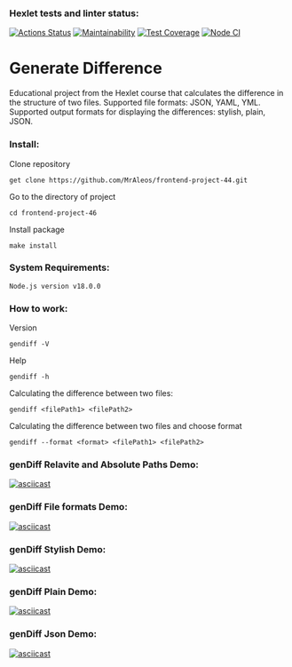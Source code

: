 ### Hexlet tests and linter status:
[![Actions Status](https://github.com/MrAleos/frontend-project-46/actions/workflows/hexlet-check.yml/badge.svg)](https://github.com/MrAleos/frontend-project-46/actions)
[![Maintainability](https://api.codeclimate.com/v1/badges/d236bc01ce572a9f7733/maintainability)](https://codeclimate.com/github/MrAleos/frontend-project-46/maintainability)
[![Test Coverage](https://api.codeclimate.com/v1/badges/d236bc01ce572a9f7733/test_coverage)](https://codeclimate.com/github/MrAleos/frontend-project-46/test_coverage)
[![Node CI](https://github.com/MrAleos/frontend-project-46/actions/workflows/myTest.yml/badge.svg)](https://github.com/MrAleos/frontend-project-46/actions/workflows/myTest.yml)


# Generate Difference
Educational project from the Hexlet course that calculates the difference in the structure of two files. Supported file formats: JSON, YAML, YML. Supported output formats for displaying the differences: stylish, plain, JSON.

### Install:
Clone repository
```
get clone https://github.com/MrAleos/frontend-project-44.git
```

Go to the directory of project
```
cd frontend-project-46
```

Install package
```
make install
```

### System Requirements:
```
Node.js version v18.0.0
```

### How to work:
Version
```
gendiff -V
```

Help
```
gendiff -h
```

Calculating the difference between two files:
```
gendiff <filePath1> <filePath2>
```

Calculating the difference between two files and choose format
```
gendiff --format <format> <filePath1> <filePath2>
```

### genDiff Relavite and Absolute Paths Demo:
[![asciicast](https://asciinema.org/a/MYjiivm45Q09hSqVGakbsC8gz.svg)](https://asciinema.org/a/MYjiivm45Q09hSqVGakbsC8gz)

### genDiff File formats Demo:
[![asciicast](https://asciinema.org/a/x9WhwA6N8M9RMkqelBIfhEOZg.svg)](https://asciinema.org/a/x9WhwA6N8M9RMkqelBIfhEOZg)

### genDiff Stylish Demo:
[![asciicast](https://asciinema.org/a/Ty6sdBIwYriln64dT4yQSaobh.svg)](https://asciinema.org/a/Ty6sdBIwYriln64dT4yQSaobh)

### genDiff Plain Demo:
[![asciicast](https://asciinema.org/a/Ft97ptZZRCw6NfThTWLTV1EJM.svg)](https://asciinema.org/a/Ft97ptZZRCw6NfThTWLTV1EJM)

### genDiff Json Demo:
[![asciicast](https://asciinema.org/a/spB2wAH8a7nqfWxsJf8cY2wX4.svg)](https://asciinema.org/a/spB2wAH8a7nqfWxsJf8cY2wX4)